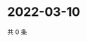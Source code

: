 # 2022-03-10

共 0 条

<!-- BEGIN WEIBO -->
<!-- 最后更新时间 Thu Mar 10 2022 19:11:14 GMT+0800 (China Standard Time) -->

<!-- END WEIBO -->
